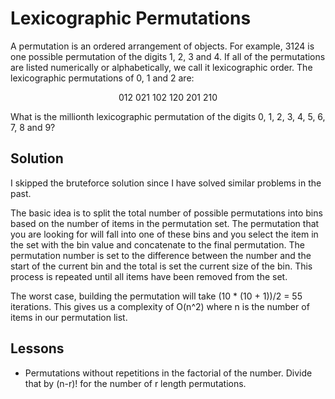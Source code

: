 # Lexicographic Permutations

A permutation is an ordered arrangement of objects. For example, 3124 is one possible permutation of the digits 
1, 2, 3 and 4. If all of the permutations are listed numerically or alphabetically, we call it lexicographic order. 
The lexicographic permutations of 0, 1 and 2 are:

<p style="text-align: center;">012   021   102   120   201   210</p>

What is the millionth lexicographic permutation of the digits 0, 1, 2, 3, 4, 5, 6, 7, 8 and 9?

## Solution

I skipped the bruteforce solution since I have solved similar problems in the past.

The basic idea is to split the total number of possible permutations into bins based on the number of items in the
permutation set.  The permutation that you are looking for will fall into one of these bins and you select the 
item in the set with the bin value and concatenate to the final permutation.  The permutation number is set to 
the difference between the number and the start of the current bin and the total is set the current size of the
bin.  This process is repeated until all items have been removed from the set. 

The worst case, building the permutation will take (10 * (10 + 1))/2 = 55 iterations.  This gives us a complexity 
of O(n^2) where n is the number of items in our permutation list.

## Lessons

* Permutations without repetitions in the factorial of the number.  Divide that by (n-r)! for the number of r 
length permutations.